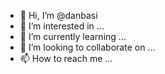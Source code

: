 - 👋 Hi, I’m @danbasi
- 👀 I’m interested in ...
- 🌱 I’m currently learning ...
- 💞️ I’m looking to collaborate on ...
- 📫 How to reach me ...

<!---
danbasi/danbasi is a ✨ special ✨ repository because its `README.md` (this file) appears on your GitHub profile.
You can click the Preview link to take a look at your changes.
--->
